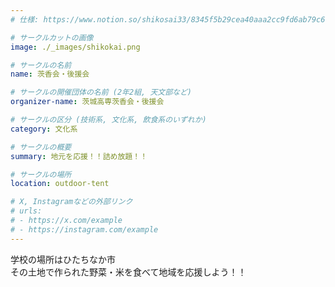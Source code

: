 ```yaml
---
# 仕様: https://www.notion.so/shikosai33/8345f5b29cea40aaa2cc9fd6ab79c6a6?pvs=4#5438a1577b604f39a67658a72f2283b8

# サークルカットの画像
image: ./_images/shikokai.png

# サークルの名前
name: 茨香会・後援会

# サークルの開催団体の名前 (2年2組, 天文部など)
organizer-name: 茨城高専茨香会・後援会

# サークルの区分 (技術系, 文化系, 飲食系のいずれか)
category: 文化系

# サークルの概要
summary: 地元を応援！！詰め放題！！

# サークルの場所
location: outdoor-tent

# X, Instagramなどの外部リンク
# urls:
# - https://x.com/example
# - https://instagram.com/example
---
```

<p class="text-base font-Dela text-mauve-11">
学校の場所はひたちなか市<br>
その土地で作られた野菜・米を食べて地域を応援しよう！！
</p>
